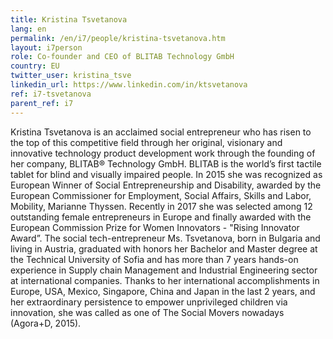 ```yaml
---
title: Kristina Tsvetanova
lang: en
permalink: /en/i7/people/kristina-tsvetanova.htm
layout: i7person
role: Co-founder and CEO of BLITAB Technology GmbH
country: EU
twitter_user: kristina_tsve  
linkedin_url: https://www.linkedin.com/in/ktsvetanova
ref: i7-tsvetanova
parent_ref: i7
---
```

Kristina Tsvetanova is an acclaimed social entrepreneur who has risen to the top of this competitive field through her original, visionary and innovative technology product development work through the founding of her company, BLITAB® Technology GmbH. BLITAB is the world’s first tactile tablet for blind and visually impaired people. In 2015 she was recognized as European Winner of Social Entrepreneurship and Disability, awarded by the European Commissioner for Employment, Social Affairs, Skills and Labor, Mobility, Marianne Thyssen. Recently in 2017 she was selected among 12 outstanding female entrepreneurs in Europe and finally awarded with the European Commission Prize for Women Innovators - "Rising Innovator Award”. The social tech-entrepreneur Ms. Tsvetanova, born in Bulgaria and living in Austria, graduated with honors her Bachelor and Master degree at the Technical University of Sofia and has more than 7 years hands-on experience in Supply chain Management and Industrial Engineering sector at international companies. Thanks to her international accomplishments in Europe, USA, Mexico, Singapore, China and Japan in the last 2 years, and her extraordinary persistence to empower unprivileged children via innovation, she was called as one of The Social Movers  nowadays (Agora+D, 2015).

